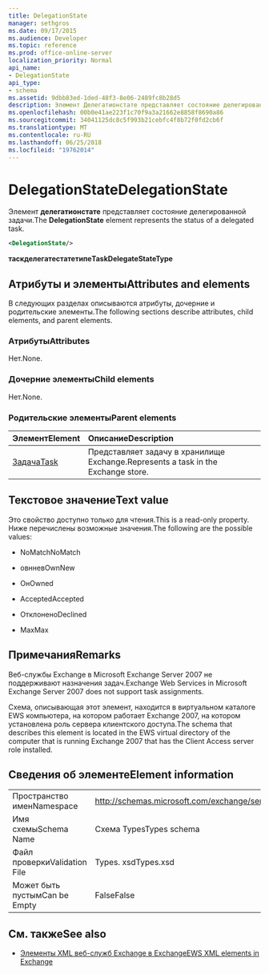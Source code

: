```yaml
---
title: DelegationState
manager: sethgros
ms.date: 09/17/2015
ms.audience: Developer
ms.topic: reference
ms.prod: office-online-server
localization_priority: Normal
api_name:
- DelegationState
api_type:
- schema
ms.assetid: 9dbb83ed-1ded-48f3-8e06-2489fc8b28d5
description: Элемент Делегатионстате представляет состояние делегированной задачи.
ms.openlocfilehash: 00b0e41ae223f1c70f9a3a21662e8858f8690a86
ms.sourcegitcommit: 34041125dc8c5f993b21cebfc4f8b72f0fd2cb6f
ms.translationtype: MT
ms.contentlocale: ru-RU
ms.lasthandoff: 06/25/2018
ms.locfileid: "19762014"
---
```

# <a name="delegationstate"></a><span data-ttu-id="d90a5-103">DelegationState</span><span class="sxs-lookup"><span data-stu-id="d90a5-103">DelegationState</span></span>

<span data-ttu-id="d90a5-104">Элемент **делегатионстате** представляет состояние делегированной задачи.</span><span class="sxs-lookup"><span data-stu-id="d90a5-104">The **DelegationState** element represents the status of a delegated task.</span></span> 
  
```xml
<DelegationState/>
```

<span data-ttu-id="d90a5-105">**таскделегатестатетипе**</span><span class="sxs-lookup"><span data-stu-id="d90a5-105">**TaskDelegateStateType**</span></span>

## <a name="attributes-and-elements"></a><span data-ttu-id="d90a5-106">Атрибуты и элементы</span><span class="sxs-lookup"><span data-stu-id="d90a5-106">Attributes and elements</span></span>

<span data-ttu-id="d90a5-107">В следующих разделах описываются атрибуты, дочерние и родительские элементы.</span><span class="sxs-lookup"><span data-stu-id="d90a5-107">The following sections describe attributes, child elements, and parent elements.</span></span>
  
### <a name="attributes"></a><span data-ttu-id="d90a5-108">Атрибуты</span><span class="sxs-lookup"><span data-stu-id="d90a5-108">Attributes</span></span>

<span data-ttu-id="d90a5-109">Нет.</span><span class="sxs-lookup"><span data-stu-id="d90a5-109">None.</span></span>
  
### <a name="child-elements"></a><span data-ttu-id="d90a5-110">Дочерние элементы</span><span class="sxs-lookup"><span data-stu-id="d90a5-110">Child elements</span></span>

<span data-ttu-id="d90a5-111">Нет.</span><span class="sxs-lookup"><span data-stu-id="d90a5-111">None.</span></span>
  
### <a name="parent-elements"></a><span data-ttu-id="d90a5-112">Родительские элементы</span><span class="sxs-lookup"><span data-stu-id="d90a5-112">Parent elements</span></span>

|<span data-ttu-id="d90a5-113">**Элемент**</span><span class="sxs-lookup"><span data-stu-id="d90a5-113">**Element**</span></span>|<span data-ttu-id="d90a5-114">**Описание**</span><span class="sxs-lookup"><span data-stu-id="d90a5-114">**Description**</span></span>|
|:-----|:-----|
|[<span data-ttu-id="d90a5-115">Задача</span><span class="sxs-lookup"><span data-stu-id="d90a5-115">Task</span></span>](task.md) <br/> |<span data-ttu-id="d90a5-116">Представляет задачу в хранилище Exchange.</span><span class="sxs-lookup"><span data-stu-id="d90a5-116">Represents a task in the Exchange store.</span></span>  <br/> |
   
## <a name="text-value"></a><span data-ttu-id="d90a5-117">Текстовое значение</span><span class="sxs-lookup"><span data-stu-id="d90a5-117">Text value</span></span>

<span data-ttu-id="d90a5-118">Это свойство доступно только для чтения.</span><span class="sxs-lookup"><span data-stu-id="d90a5-118">This is a read-only property.</span></span> <span data-ttu-id="d90a5-119">Ниже перечислены возможные значения.</span><span class="sxs-lookup"><span data-stu-id="d90a5-119">The following are the possible values:</span></span>
  
- <span data-ttu-id="d90a5-120">NoMatch</span><span class="sxs-lookup"><span data-stu-id="d90a5-120">NoMatch</span></span>
    
- <span data-ttu-id="d90a5-121">овннев</span><span class="sxs-lookup"><span data-stu-id="d90a5-121">OwnNew</span></span>
    
- <span data-ttu-id="d90a5-122">Он</span><span class="sxs-lookup"><span data-stu-id="d90a5-122">Owned</span></span>
    
- <span data-ttu-id="d90a5-123">Accepted</span><span class="sxs-lookup"><span data-stu-id="d90a5-123">Accepted</span></span>
    
- <span data-ttu-id="d90a5-124">Отклонено</span><span class="sxs-lookup"><span data-stu-id="d90a5-124">Declined</span></span>
    
- <span data-ttu-id="d90a5-125">Max</span><span class="sxs-lookup"><span data-stu-id="d90a5-125">Max</span></span>
    
## <a name="remarks"></a><span data-ttu-id="d90a5-126">Примечания</span><span class="sxs-lookup"><span data-stu-id="d90a5-126">Remarks</span></span>

<span data-ttu-id="d90a5-127">Веб-службы Exchange в Microsoft Exchange Server 2007 не поддерживают назначения задач.</span><span class="sxs-lookup"><span data-stu-id="d90a5-127">Exchange Web Services in Microsoft Exchange Server 2007 does not support task assignments.</span></span>
  
<span data-ttu-id="d90a5-128">Схема, описывающая этот элемент, находится в виртуальном каталоге EWS компьютера, на котором работает Exchange 2007, на котором установлена роль сервера клиентского доступа.</span><span class="sxs-lookup"><span data-stu-id="d90a5-128">The schema that describes this element is located in the EWS virtual directory of the computer that is running Exchange 2007 that has the Client Access server role installed.</span></span>
  
## <a name="element-information"></a><span data-ttu-id="d90a5-129">Сведения об элементе</span><span class="sxs-lookup"><span data-stu-id="d90a5-129">Element information</span></span>

|||
|:-----|:-----|
|<span data-ttu-id="d90a5-130">Пространство имен</span><span class="sxs-lookup"><span data-stu-id="d90a5-130">Namespace</span></span>  <br/> |http://schemas.microsoft.com/exchange/services/2006/types  <br/> |
|<span data-ttu-id="d90a5-131">Имя схемы</span><span class="sxs-lookup"><span data-stu-id="d90a5-131">Schema Name</span></span>  <br/> |<span data-ttu-id="d90a5-132">Схема Types</span><span class="sxs-lookup"><span data-stu-id="d90a5-132">Types schema</span></span>  <br/> |
|<span data-ttu-id="d90a5-133">Файл проверки</span><span class="sxs-lookup"><span data-stu-id="d90a5-133">Validation File</span></span>  <br/> |<span data-ttu-id="d90a5-134">Types. xsd</span><span class="sxs-lookup"><span data-stu-id="d90a5-134">Types.xsd</span></span>  <br/> |
|<span data-ttu-id="d90a5-135">Может быть пустым</span><span class="sxs-lookup"><span data-stu-id="d90a5-135">Can be Empty</span></span>  <br/> |<span data-ttu-id="d90a5-136">False</span><span class="sxs-lookup"><span data-stu-id="d90a5-136">False</span></span>  <br/> |
   
## <a name="see-also"></a><span data-ttu-id="d90a5-137">См. также</span><span class="sxs-lookup"><span data-stu-id="d90a5-137">See also</span></span>

- [<span data-ttu-id="d90a5-138">Элементы XML веб-служб Exchange в Exchange</span><span class="sxs-lookup"><span data-stu-id="d90a5-138">EWS XML elements in Exchange</span></span>](ews-xml-elements-in-exchange.md)

